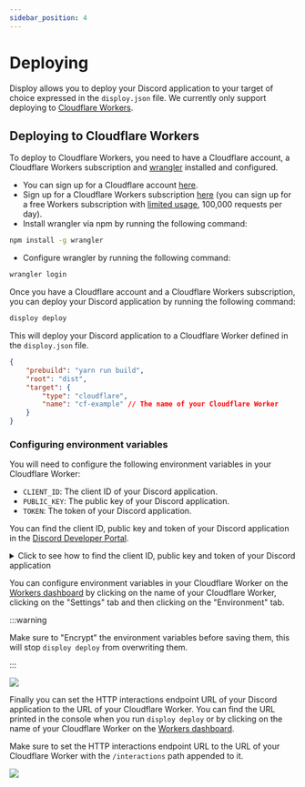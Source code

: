 ```yaml
---
sidebar_position: 4
---
```


# Deploying

Disploy allows you to deploy your Discord application to your target of choice expressed in the `disploy.json` file. We currently only support deploying to [Cloudflare Workers](https://workers.cloudflare.com/).

## Deploying to Cloudflare Workers

To deploy to Cloudflare Workers, you need to have a Cloudflare account, a Cloudflare Workers subscription and [wrangler](https://developers.cloudflare.com/workers/wrangler/) installed and configured.

- You can sign up for a Cloudflare account [here](https://dash.cloudflare.com/sign-up).
- Sign up for a Cloudflare Workers subscription [here](https://dash.cloudflare.com/sign-up/workers) (you can sign up for a free Workers subscription with [limited usage](https://developers.cloudflare.com/workers/platform/pricing), 100,000 requests per day).
- Install wrangler via npm by running the following command:

```bash
npm install -g wrangler
```

- Configure wrangler by running the following command:

```bash
wrangler login
```

Once you have a Cloudflare account and a Cloudflare Workers subscription, you can deploy your Discord application by running the following command:

```bash
disploy deploy
```

This will deploy your Discord application to a Cloudflare Worker defined in the `disploy.json` file.

```json
{
	"prebuild": "yarn run build",
	"root": "dist",
	"target": {
		"type": "cloudflare",
		"name": "cf-example" // The name of your Cloudflare Worker
	}
}
```

### Configuring environment variables

You will need to configure the following environment variables in your Cloudflare Worker:

- `CLIENT_ID`: The client ID of your Discord application.
- `PUBLIC_KEY`: The public key of your Discord application.
- `TOKEN`: The token of your Discord application.

You can find the client ID, public key and token of your Discord application in the [Discord Developer Portal](https://discord.com/developers/applications).

<details>
    <summary> Click to see how to find the client ID, public key and token of your Discord application </summary>

![](https://cdn.discordapp.com/attachments/1038456602610651196/1038456753672695848/id-and-pubkey.png)

![](https://cdn.discordapp.com/attachments/1038456602610651196/1038456754436063332/token.png)

</details>

You can configure environment variables in your Cloudflare Worker on the [Workers dashboard](https://dash.cloudflare.com/?to=/:account/workers) by clicking on the name of your Cloudflare Worker, clicking on the "Settings" tab and then clicking on the "Environment" tab.

:::warning

Make sure to "Encrypt" the environment variables before saving them, this will stop `disploy deploy` from overwriting them.

:::

![](https://cdn.discordapp.com/attachments/1038456602610651196/1038456753316184094/cf-vars.png)

Finally you can set the HTTP interactions endpoint URL of your Discord application to the URL of your Cloudflare Worker. You can find the URL printed in the console when you run `disploy deploy` or by clicking on the name of your Cloudflare Worker on the [Workers dashboard](https://dash.cloudflare.com/?to=/:account/workers).

Make sure to set the HTTP interactions endpoint URL to the URL of your Cloudflare Worker with the `/interactions` path appended to it.

![](https://cdn.discordapp.com/attachments/1038456602610651196/1038456754125688903/interactions-endpoint.png)
